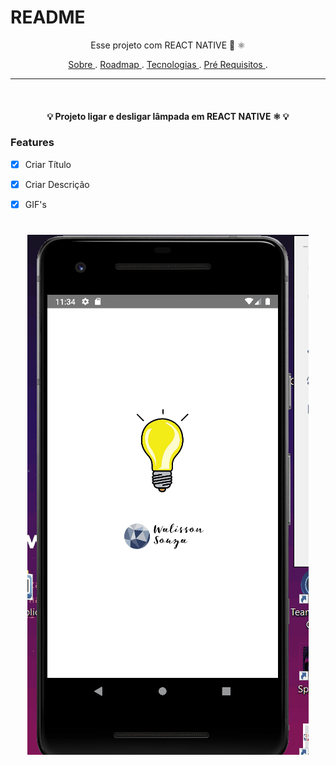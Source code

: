 # README
<p align="center"> Esse projeto com REACT NATIVE 👋 ⚛️ </p>

<p align="center">
<a href="sobre"> Sobre </a>.
<a href="roadmap"> Roadmap </a>.
<a href="tecnologias"> Tecnologias </a>.
<a href="pre-requisitos"> Pré Requisitos </a>.
</p>

---
<br>

<h4 align="center"> 
 
💡  Projeto ligar e desligar lâmpada em REACT NATIVE ⚛️ 💡 
  </h4>

### Features
- [X] Criar Título
- [X] Criar Descrição
- [X] GIF's


<h1 align="center">
  <img alt="Readme" title="Readme" src="./ReadmeGif.gif" />
</h1>

